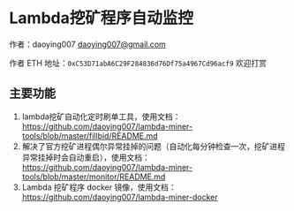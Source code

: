 # Lambda挖矿程序自动监控

作者：daoying007 <daoying007@gmail.com>

作者 ETH 地址：`0xC53D71abA6C29F284836d76Df75a4967Cd96acf9` 欢迎打赏



## 主要功能

1. lambda挖矿自动化定时刷单工具，使用文档：https://github.com/daoying007/lambda-miner-tools/blob/master/fillbid/README.md
2. 解决了官方挖矿进程偶尔异常挂掉的问题（自动化每分钟检查一次，挖矿进程异常挂掉时会自动重启），使用文档：https://github.com/daoying007/lambda-miner-tools/blob/master/monitor/README.md
3. Lambda 挖矿程序 docker 镜像，使用文档：https://github.com/daoying007/lambda-miner-docker